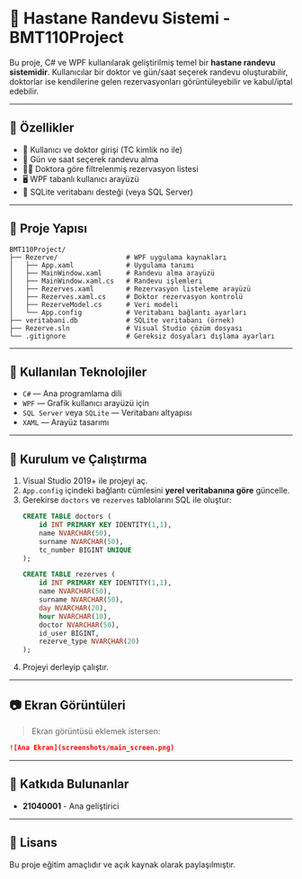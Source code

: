 
# 🏥 Hastane Randevu Sistemi - BMT110Project

Bu proje, C# ve WPF kullanılarak geliştirilmiş temel bir **hastane randevu sistemidir**. Kullanıcılar bir doktor ve gün/saat seçerek randevu oluşturabilir, doktorlar ise kendilerine gelen rezervasyonları görüntüleyebilir ve kabul/iptal edebilir.

---

## 🔧 Özellikler

- 👤 Kullanıcı ve doktor girişi (TC kimlik no ile)
- 📅 Gün ve saat seçerek randevu alma
- 🧑‍⚕️ Doktora göre filtrelenmiş rezervasyon listesi
- 🖥️ WPF tabanlı kullanıcı arayüzü
- 💾 SQLite veritabanı desteği (veya SQL Server)

---

## 📁 Proje Yapısı

```
BMT110Project/
├── Rezerve/                 # WPF uygulama kaynakları
│   ├── App.xaml             # Uygulama tanımı
│   ├── MainWindow.xaml      # Randevu alma arayüzü
│   ├── MainWindow.xaml.cs   # Randevu işlemleri
│   ├── Rezerves.xaml        # Rezervasyon listeleme arayüzü
│   ├── Rezerves.xaml.cs     # Doktor rezervasyon kontrolü
│   ├── RezerveModel.cs      # Veri modeli
│   └── App.config           # Veritabanı bağlantı ayarları
├── veritabani.db            # SQLite veritabanı (örnek)
├── Rezerve.sln              # Visual Studio çözüm dosyası
└── .gitignore               # Gereksiz dosyaları dışlama ayarları
```

---

## 🧪 Kullanılan Teknolojiler

- `C#` — Ana programlama dili
- `WPF` — Grafik kullanıcı arayüzü için
- `SQL Server` veya `SQLite` — Veritabanı altyapısı
- `XAML` — Arayüz tasarımı

---

## 🚀 Kurulum ve Çalıştırma

1. Visual Studio 2019+ ile projeyi aç.
2. `App.config` içindeki bağlantı cümlesini **yerel veritabanına göre** güncelle.
3. Gerekirse `doctors` ve `rezerves` tablolarını SQL ile oluştur:
   ```sql
   CREATE TABLE doctors (
       id INT PRIMARY KEY IDENTITY(1,1),
       name NVARCHAR(50),
       surname NVARCHAR(50),
       tc_number BIGINT UNIQUE
   );

   CREATE TABLE rezerves (
       id INT PRIMARY KEY IDENTITY(1,1),
       name NVARCHAR(50),
       surname NVARCHAR(50),
       day NVARCHAR(20),
       hour NVARCHAR(10),
       doctor NVARCHAR(50),
       id_user BIGINT,
       rezerve_type NVARCHAR(20)
   );
   ```
4. Projeyi derleyip çalıştır.

---

## 📷 Ekran Görüntüleri

> Ekran görüntüsü eklemek istersen:
```markdown
![Ana Ekran](screenshots/main_screen.png)
```

---

## 👥 Katkıda Bulunanlar

- **21040001** - Ana geliştirici

---

## 📝 Lisans

Bu proje eğitim amaçlıdır ve açık kaynak olarak paylaşılmıştır.
